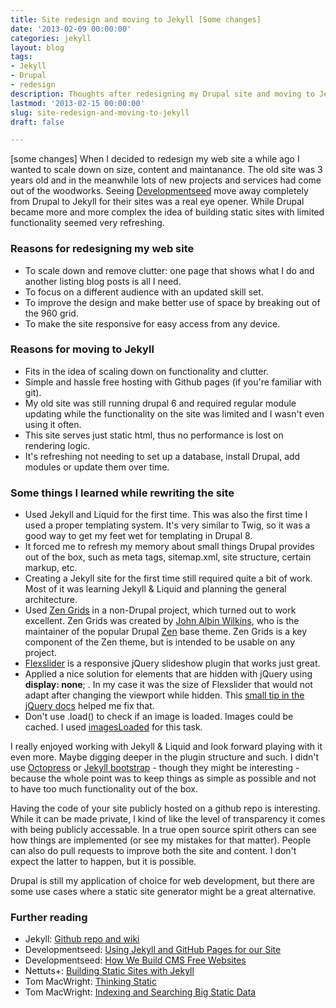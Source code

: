 ```yaml
---
title: Site redesign and moving to Jekyll [Some changes]
date: '2013-02-09 00:00:00'
categories: jekyll
layout: blog
tags:
- Jekyll
- Drupal
- redesign
description: Thoughts after redesigning my Drupal site and moving to Jekyll.
lastmod: '2013-02-15 00:00:00'
slug: site-redesign-and-moving-to-jekyll
draft: false

---
```

[some changes]
When I decided to redesign my web site a while ago I wanted to scale down on
size, content and maintanance. The old site was 3 years old and in the meanwhile
lots of new projects and services had come out of the woodworks. Seeing
[Developmentseed](http://developmentseed.org/) move away completely from Drupal
to Jekyll for their sites was a real eye opener. While Drupal became more and
more complex the idea of building static sites with limited functionality seemed
very refreshing.

### Reasons for redesigning my web site
- To scale down and remove clutter: one page that shows what I do and another listing blog posts is all I need.
- To focus on a different audience with an updated skill set.
- To improve the design and make better use of space by breaking out of the 960 grid.
- To make the site responsive for easy access from any device.

### Reasons for moving to Jekyll
- Fits in the idea of scaling down on functionality and clutter.
- Simple and hassle free hosting with Github pages (if you're familiar with git).
- My old site was still running drupal 6 and required regular module updating while
the functionality on the site was limited and I wasn't even using it often.
- This site serves just static html, thus no performance is lost on rendering logic.
- It's refreshing not needing to set up a database, install Drupal, add modules or update them over time.

### Some things I learned while rewriting the site
- Used Jekyll and Liquid for the first time. This was also the first time I used a proper templating system. It's very similar to Twig, so it was a good way to get my feet wet for templating in Drupal 8.
- It forced me to refresh my memory about small things Drupal provides out of
the box, such as meta tags, sitemap.xml, site structure, certain markup, etc.
- Creating a Jekyll site for the first time still required quite a bit of work.
Most of it was learning Jekyll & Liquid and planning the general architecture.
- Used [Zen Grids](http://zengrids.com/) in a non-Drupal project, which turned
out to work excellent. Zen Grids was created by
[John Albin Wilkins](http://john.albin.net/), who is the maintainer of the
popular Drupal [Zen](http://drupal.org/project/zen) base theme. Zen Grids is a
key component of the Zen theme, but is intended to be usable on any project.
- [Flexslider](http://www.woothemes.com/flexslider/) is a responsive jQuery slideshow plugin that works just great.
- Applied a nice solution for elements that are hidden with jQuery using
__display: none__; . In my case it was the size of Flexslider that would not
adapt after changing the viewport while hidden. This [small tip in the
jQuery docs](http://docs.jquery.com/UI/API/1.8/Tabs#...my_slider.2C_Google_Map.2C_sIFR_etc._not_work_when_placed_in_a_hidden_.28inactive.29_tab.3F)
helped me fix that.
- Don't use .load() to check if an image is loaded. Images could be cached.
I used [imagesLoaded](https://github.com/desandro/imagesloaded) for this task.

I really enjoyed working with Jekyll & Liquid and look forward playing with it
even more. Maybe digging deeper in the plugin structure and such. I didn't use
[Octopress](http://octopress.org/) or
[Jekyll bootstrap](http://jekyllbootstrap.com/) - though they might be
interesting - because the whole point was to keep things as simple as possible
and not to have too much functionality out of
the box.

Having the code of your site publicly hosted on a github repo is interesting.
While it can be made private, I kind of like the level of transparency it comes
with being publicly accessable. In a true open source spirit others can see how
things are implemented (or see my mistakes for that matter). People can also do
pull requests to improve both the site and content. I don't expect the latter to
happen, but it is possible.

Drupal is still my application of choice for web development, but there are some
use cases where a static site generator might be a great alternative.

### Further reading
- Jekyll: [Github repo and wiki](https://github.com/mojombo/jekyll)
- Developmentseed: [Using Jekyll and GitHub Pages for our Site](http://developmentseed.org/blog/2011/09/09/jekyll-github-pages/)
- Developmentseed: [How We Build CMS Free Websites](http://developmentseed.org/blog/2012/07/27/build-cms-free-websites/)
- Nettuts+: [Building Static Sites with Jekyll](http://net.tutsplus.com/tutorials/other/building-static-sites-with-jekyll/)
- Tom MacWright: [Thinking Static](http://macwright.org/2013/01/08/thinking-static.html)
- Tom MacWright: [Indexing and Searching Big Static Data](http://macwright.org/2012/11/14/indexing-searching-big-static-data.html)
